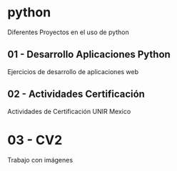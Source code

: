# python
Diferentes Proyectos en el uso de python

## 01 - Desarrollo Aplicaciones Python
Ejercicios de desarrollo de aplicaciones web

## 02 - Actividades Certificación
Actividades de Certificación UNIR Mexico

# 03 - CV2
Trabajo con imágenes